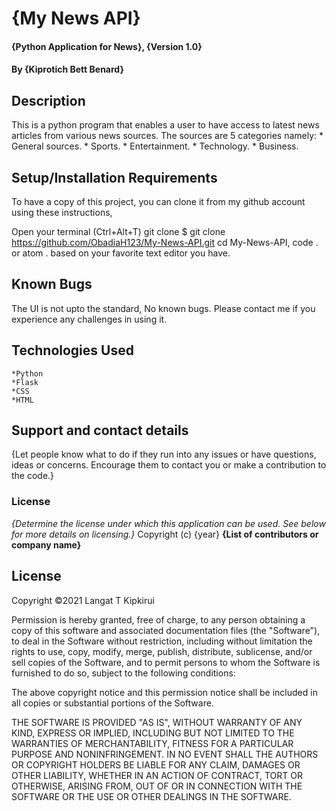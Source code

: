 # {My News API}
#### {Python Application for News}, {Version 1.0}
#### By **{Kiprotich Bett Benard}**
## Description
This is a python program that enables a user to have access to latest news articles from various news sources. The sources are 5 categories namely:
    * General sources.
    * Sports.
    * Entertainment.
    * Technology.
    * Business.
## Setup/Installation Requirements
To have a copy of this project, you can clone it from my github account using these instructions,

Open your terminal (Ctrl+Alt+T) git clone $ git clone https://github.com/ObadiaH123/My-News-API.git cd My-News-API, code . or atom . based on your favorite text editor you have.
## Known Bugs
The UI is not upto the standard, No known bugs. Please contact me if you experience any challenges in using it.
## Technologies Used
    *Python
    *Flask
    *CSS
    *HTML

## Support and contact details
{Let people know what to do if they run into any issues or have questions, ideas or concerns.  Encourage them to contact you or make a contribution to the code.}
### License
*{Determine the license under which this application can be used.  See below for more details on licensing.}*
Copyright (c) {year} **{List of contributors or company name}**

## License
Copyright ©2021 Langat T Kipkirui

Permission is hereby granted, free of charge, to any person obtaining a copy of this software and associated documentation files (the "Software"), to deal in the Software without restriction, including without limitation the rights to use, copy, modify, merge, publish, distribute, sublicense, and/or sell copies of the Software, and to permit persons to whom the Software is furnished to do so, subject to the following conditions:

The above copyright notice and this permission notice shall be included in all copies or substantial portions of the Software.

THE SOFTWARE IS PROVIDED "AS IS", WITHOUT WARRANTY OF ANY KIND, EXPRESS OR IMPLIED, INCLUDING BUT NOT LIMITED TO THE WARRANTIES OF MERCHANTABILITY, FITNESS FOR A PARTICULAR PURPOSE AND NONINFRINGEMENT. IN NO EVENT SHALL THE AUTHORS OR COPYRIGHT HOLDERS BE LIABLE FOR ANY CLAIM, DAMAGES OR OTHER LIABILITY, WHETHER IN AN ACTION OF CONTRACT, TORT OR OTHERWISE, ARISING FROM, OUT OF OR IN CONNECTION WITH THE SOFTWARE OR THE USE OR OTHER DEALINGS IN THE SOFTWARE.